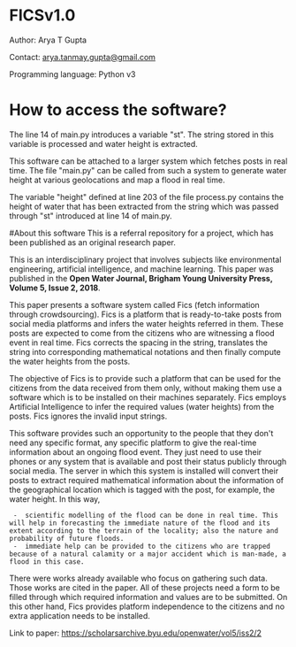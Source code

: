 # FICSv1.0
Author: Arya T Gupta

Contact: arya.tanmay.gupta@gmail.com

Programming language: Python v3

# How to access the software?
The line 14 of main.py introduces a variable "st". The string stored in this variable is processed and water height is extracted.

This software can be attached to a larger system which fetches posts in real time. The file "main.py" can be called from such a system to generate water height at various geolocations and map a flood in real time.

The variable "height" defined at line 203 of the file process.py contains the height of water that has been extracted from the string which was passed through "st" introduced at line 14 of main.py.

#About this software
This is a referral repository for a project, which has been published as an original research paper.

This is an interdisciplinary project that involves subjects like environmental engineering, artificial intelligence, and machine learning. This paper was published in the <b>Open Water Journal, Brigham Young University Press, Volume 5, Issue 2, 2018</b>.

This paper presents a software system called Fics (fetch information through crowdsourcing). Fics is a platform that is ready-to-take posts from social media platforms and infers the water heights referred in them. These posts are expected to come from the citizens who are witnessing a flood event in real time. Fics corrects the spacing in the string, translates the string into corresponding mathematical notations and then finally compute the water heights from the posts.

The objective of Fics is to provide such a platform that can be used for the citizens from the data received from them only, without making them use a software which is to be installed on their machines separately. Fics employs Artificial Intelligence to infer the required values (water heights) from the posts. Fics ignores the invalid input strings.

This software provides such an opportunity to the people that they don't need any specific format, any specific platform to give the real-time information about an ongoing flood event. They just need to use their phones or any system that is available and post their status publicly through social media. The server in which this system is installed will convert their posts to extract required mathematical information about the information of the geographical location which is tagged with the post, for example, the water height. In this way,

     -	scientific modelling of the flood can be done in real time. This will help in forecasting the immediate nature of the flood and its extent according to the terrain of the locality; also the nature and probability of future floods. 
     -	immediate help can be provided to the citizens who are trapped because of a natural calamity or a major accident which is man-made, a flood in this case.

There were works already available who focus on gathering such data. Those works are cited in the paper. All of these projects need a form to be filled through which required information and values are to be submitted. On this other hand, Fics provides platform independence to the citizens and no extra application needs to be installed.

Link to paper: https://scholarsarchive.byu.edu/openwater/vol5/iss2/2
